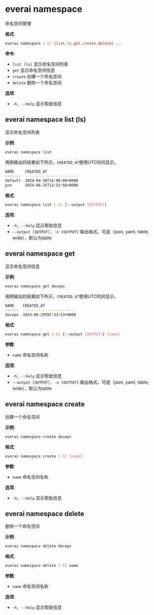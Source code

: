 # everai namespace
命名空间管理  

**格式**:   
```bash 
everai namespace [-h] {list,ls,get,create,delete} ...  
```

**命令**:    
* `list (ls)` 显示命名空间列表  
* `get`       显示命名空间信息          
* `create`    创建一个命名空间
* `delete`    删除一个命名空间

**选项**:  
* `-h, --help`  显示帮助信息  

## everai namespace list (ls)
显示命名空间列表  

**示例**:  
```bash 
everai namespace list
```

用例输出的结果如下所示，`CREATED_AT`使用UTC时间显示。

```bash 
NAME     CREATED_AT
-------  ------------------------
default  2024-04-18T16:00:00+0000
pre      2024-06-25T12:52:56+0000
```

**格式**:  
```bash  
everai namespace list [-h] [--output [OUTPUT]]
```

**选项**:  
* `-h, --help`            显示帮助信息  
* `--output [OUTPUT], -o [OUTPUT]`
                        输出格式，可选（json, yaml, table, wide），默认为table  

## everai namespace get
显示命名空间信息   

**示例**:  
```bash 
everai namespace get devops
```

用例输出的结果如下所示，`CREATED_AT`使用UTC时间显示。  

```bash 
NAME    CREATED_AT
------  ------------------------
devops  2024-06-29T07:33:53+0000
```

**格式**:  
```bash  
everai namespace get [-h] [--output [OUTPUT]] [name]
```

**参数**:  
  * `name`              命名空间名称  

**选项**:  
* `-h, --help`            显示帮助信息  
* `--output [OUTPUT], -o [OUTPUT]`
                        输出格式，可选（json, yaml, table, wide），默认为table 

## everai namespace create
创建一个命名空间   

**示例**:  
```bash 
everai namespace create devops
```

**格式**:  
```bash  
everai namespace create [-h] [name]
```

**参数**:  
  * `name`              命名空间名称  

**选项**:  
* `-h, --help`            显示帮助信息  

## everai namespace delete
删除一个命名空间   

**示例**:  
```bash 
everai namespace delete devops
```

**格式**:  
```bash  
everai namespace delete [-h] name
```

**参数**:  
  * `name`              命名空间名称  

**选项**:  
* `-h, --help`            显示帮助信息  
